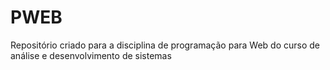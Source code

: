 # PWEB
Repositório criado para a disciplina de programação para Web do curso de análise e desenvolvimento de sistemas
